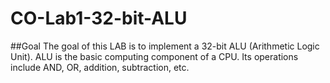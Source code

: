 # CO-Lab1-32-bit-ALU
##Goal
The goal of this LAB is to implement a 32-bit ALU (Arithmetic Logic Unit). ALU is the basic 
computing component of a CPU. Its operations include AND, OR, addition, subtraction, etc. 

